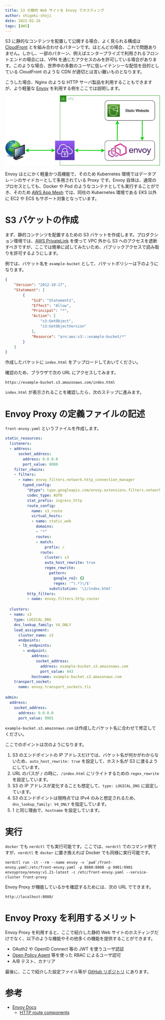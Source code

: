 ```yaml
---
title: S3 の静的 Web サイトを Envoy でホスティング 
author: shigeki-shoji
date: 2022-02-16
tags: [AWS]
---
```


S3 に静的なコンテンツを配置して公開する場合、よく見られる構成は [CloudFront](https://aws.amazon.com/cloudfront/) とを組み合わせるパターンです。ほとんどの場合、これで問題ありません。しかし、一部のパターン、例えばエンタープライズで利用されるフロントエンドの場合には、VPN を通じたアクセスのみを許可している場合があります。このような場合、世界中の多数のユーザに低レイテンシーな配信を目的としている CloudFront のような CDN が適切とは言い難いものとなります。

こうした場合、Nginx のような HTTP サーバ製品を利用することもできますが、より軽量な [Envoy](https://www.envoyproxy.io/) を利用する例をここでは説明します。

![図](https://github.com/takesection-sandbox/envoyproxy-examples/raw/main/image/static-website-with-envoyproxy.png)

Envoy はとにかく軽量かつ高機能で、そのため Kubernetes 環境ではデータプレーンのサイドカーとして多用されている Proxy です。Envoy 自体は、通常のプロセスとしても、Docker や Pod のようなコンテナとしても実行することができ、そのため [AWS App Mesh](https://aws.amazon.com/app-mesh/) では、同社の Kubernetes 環境である EKS 以外に EC2 や ECS もサポート対象となっています。

# S3 バケットの作成

まず、静的コンテンツを配置するための S3 バケットを作成します。プロダクション環境では、[AWS PrivateLink](https://docs.aws.amazon.com/AmazonS3/latest/userguide/privatelink-interface-endpoints.html) を使って VPC 外から S3 へのアクセスを遮断すべきですが、ここでは簡単に試してみたいため、パブリックアクセスで読み取りを許可するようにします。

例では、バケット名を `example-bucket` として、バケットポリシーは下のようになります。

```json
{
    "Version": "2012-10-17",
    "Statement": [
        {
            "Sid": "Statement1",
            "Effect": "Allow",
            "Principal": "*",
            "Action": [
                "s3:GetObject",
                "s3:GetObjectVersion"
            ],
            "Resource": "arn:aws:s3:::example-bucket/*"
        }
    ]
}
```

作成したバケットに `index.html` をアップロードしておいてください。

確認のため、ブラウザで次の URL にアクセスしてみます。

```url
https://example-bucket.s3.amazonaws.com/index.html
```

`index.html` が表示されることを確認したら、次のステップに進みます。

# Envoy Proxy の定義ファイルの記述

`front-envoy.yaml` というファイルを作成します。

```yaml
static_resources:
  listeners:
  - address:
      socket_address:
        address: 0.0.0.0
        port_value: 8080
    filter_chains:
    - filters:
      - name: envoy.filters.network.http_connection_manager
        typed_config:
          "@type": type.googleapis.com/envoy.extensions.filters.network.http_connection_manager.v3.HttpConnectionManager
          codec_type: AUTO 
          stat_prefix: ingress_http
          route_config:
            name: s3_route
            virtual_hosts:
            - name: static_web
              domains:
              - "*"
              routes:
              - match:
                  prefix: /
                route:
                  cluster: s3
                  auto_host_rewrite: true
                  regex_rewrite:
                    pattern:
                      google_re2: {}
                      regex: '^(.*)\/$'
                    substitution: '\1/index.html'
          http_filters:
          - name: envoy.filters.http.router
  
  clusters:
  - name: s3
    type: LOGICAL_DNS
    dns_lookup_family: V4_ONLY
    load_assignment:
      cluster_name: s3
      endpoints:
      - lb_endpoints:
        - endpoint:
            address:
              socket_address:
                address: example-bucket.s3.amazonaws.com
                port_value: 443
            hostname: example-bucket.s3.amazonaws.com
    transport_socket:
      name: envoy.transport_sockets.tls

admin:
  address:
    socket_address:
      address: 0.0.0.0
      port_value: 9901
```

`example-bucket.s3.amazonaws.com` は作成したバケット名に合わせて修正してください。

ここでのポイントは次のようになります。

1. S3 のエンドポイントの IP アドレスだけでは、バケット名が何かがわからないため、`auto_host_rewrite: true` を設定して、ホスト名が S3 に渡るようにしています。
2. URL のパスが `/` の時に、`/index.html` にリライトするための `regex_rewrite` を設定しています。
3. S3 の IP アドレスが変化することも想定して、`type: LOGICAL_DNS` に設定しています。
4. S3 のエンドポイントは現時点では IPv4 のみと想定されるため、`dns_lookup_family: V4_ONLY` を指定しています。
5. 1 と同じ理由で、`hostname` を設定しています。

# 実行

`docker` でも `nerdctl` でも実行可能です。ここでは、`nerdctl` でのコマンド例ですが、`nerdctl` を `docker` に置き換えれば Docker でも同様に実行可能です。

```shell
nerdctl run -it --rm --name envoy -v `pwd`/front-envoy.yaml:/etc/front-envoy.yaml -p 8080:8080 -p 9901:9901 envoyproxy/envoy:v1.21-latest -c /etc/front-envoy.yaml --service-cluster front-proxy
```

Envoy Proxy が機能しているかを確認するためには、次の URL でできます。

```url
http://localhost:8080/
```

# Envoy Proxy を利用するメリット

Envoy Proxy を利用すると、ここで紹介した静的 Web サイトのホスティングだけでなく、以下のような機能やその他多くの機能を提供することができます。

* OAuth2 や OpenID Connect 等の JWT を使うユーザ認証
* [Open Policy Agent](https://www.openpolicyagent.org/) 等を使った RBAC によるユーザ認可
* A/B テスト、カナリア

最後に、ここで紹介した設定ファイル等が [GitHub リポジトリ](https://github.com/takesection-sandbox/envoyproxy-examples/tree/main/front-proxy-s3) にあります。

# 参考

* [Envoy Docs](https://www.envoyproxy.io/docs/envoy/latest/about_docs)
    * [HTTP route components](https://www.envoyproxy.io/docs/envoy/latest/api-v3/config/route/v3/route_components.proto#config-route-v3-routeaction)
